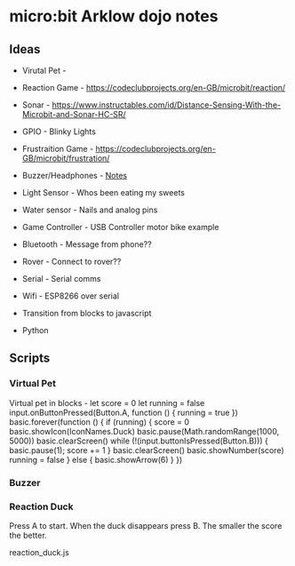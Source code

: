 # micro:bit Arklow dojo notes 

## Ideas

* Virutal Pet - 
* Reaction Game - https://codeclubprojects.org/en-GB/microbit/reaction/
* Sonar - https://www.instructables.com/id/Distance-Sensing-With-the-Microbit-and-Sonar-HC-SR/
* GPIO - Blinky Lights
* Frustraition Game - https://codeclubprojects.org/en-GB/microbit/frustration/
* Buzzer/Headphones - [Notes](./buzzer.md)
* Light Sensor - Whos been eating my sweets
* Water sensor - Nails and analog pins
* Game Controller - USB Controller motor bike example
* Bluetooth - Message from phone??
* Rover - Connect to rover??

* Serial - Serial comms
* Wifi - ESP8266 over serial
* Transition from blocks to javascript
* Python 

## Scripts

### Virtual Pet 

Virtual pet in blocks - let score = 0
let running = false
input.onButtonPressed(Button.A, function () {
    running = true
})
basic.forever(function () {
    if (running) {
        score = 0
        basic.showIcon(IconNames.Duck)
        basic.pause(Math.randomRange(1000, 5000))
        basic.clearScreen()
        while (!(input.buttonIsPressed(Button.B))) {
            basic.pause(1);
            score += 1
        }
        basic.clearScreen()
        basic.showNumber(score)
        running = false
    } else {
        basic.showArrow(6)
    }
})


### Buzzer 

### Reaction Duck

Press A to start.  When the duck disappears press B.  The smaller the score the better.

reaction_duck.js




